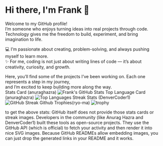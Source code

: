 # Hi there, I'm Frank 👋

Welcome to my GitHub profile!  
I’m someone who enjoys turning ideas into real projects through code.  
Technology gives me the freedom to build, experiment, and bring imagination to life.  

💻 I’m passionate about creating, problem-solving, and always pushing myself to learn more.  
✨ For me, coding is not just about writing lines of code — it’s about creativity, curiosity, and growth.  

Here, you’ll find some of the projects I’ve been working on. Each one represents a step in my journey,  
and I’m excited to keep building more along the way.  
Stats Card (anuraghazra)
![Frank's GitHub Stats](https://github-readme-stats.vercel.app/api?username=Frank-Muhiu-Wanja&show_icons=true&theme=radical)
Top Language Card (anuraghazra)
![Top Languages](https://github-readme-stats.vercel.app/api/top-langs/?username=Frank-Muhiu-Wanja&layout=compact&theme=radical)
Streak Stats (DenverCoder1)
![GitHub Streak](https://streak-stats.demolab.com?user=Frank-Muhiu-Wanja&theme=radical)
Github Trophies(ryo-ma)
![trophy](https://github-profile-trophy.vercel.app/?username=Frank-Muhiu-Wanja&theme=radical)

to get the above stats:
  GitHub itself does not provide those stats cards or streak images.
  Developers in the community (like Anurag Hazra and DenverCoder1) built these tools as open-source projects.
  They use the GitHub API (which is official) to fetch your activity and then render it into nice SVG images.
  Because GitHub READMEs allow embedding images, you can just drop the generated links in your README and it works.
